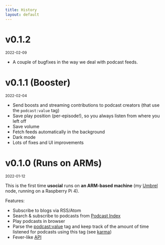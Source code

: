 ```yaml
---
title: History
layout: default
---
```


<h1 id="v0.1.2">v0.1.2</h1>
<small>2022-02-09</small>

* A couple of bugfixes in the way we deal with podcast feeds.

<h1 id="v0.1.1">v0.1.1 (Booster)</h1>
<small>2022-02-04</small>

* Send boosts and streaming contributions to podcast creators (that use the `podcast:value` tag)
* Save play position (per-episode!), so you always listen from where you left off
* Save volume
* Fetch feeds automatically in the background
* Dark mode
* Lots of fixes and UI improvements

<h1 id="v0.1.0">v0.1.0 (Runs on ARMs)</h1>
<small>2022-01-12</small>

This is the first time **usocial** runs on **an ARM-based machine** (my [Umbrel](https://getumbrel.com/) node, running on a Raspberry Pi 4).

Features:

* Subscribe to blogs via RSS/Atom
* Search & subscribe to podcasts from [Podcast Index](https://podcastindex.org)
* Play podcasts in browser
* Parse the [podcast:value](https://github.com/Podcastindex-org/podcast-namespace/blob/main/value/value.md) tag and keep track of the amount of time listened for podcasts using this tag (see [karma](/karma))
* Fever-like [API](/api)
